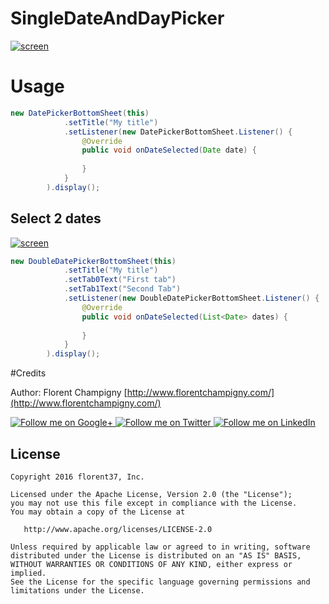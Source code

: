 # SingleDateAndDayPicker

[![screen](https://raw.githubusercontent.com/florent37/SingleDateAndDayPicker/master/media/simple_small.png)](https://www.github.com/florent37/SingleDateAndDayPicker)

# Usage

```java
new DatePickerBottomSheet(this)
            .setTitle("My title")
            .setListener(new DatePickerBottomSheet.Listener() {
                @Override
                public void onDateSelected(Date date) {
                
                }
            }
        ).display();
```

## Select 2 dates

[![screen](https://raw.githubusercontent.com/florent37/SingleDateAndDayPicker/master/media/double_small.png)](https://www.github.com/florent37/SingleDateAndDayPicker)

```java
new DoubleDatePickerBottomSheet(this)
            .setTitle("My title")
            .setTab0Text("First tab")
            .setTab1Text("Second Tab")
            .setListener(new DoubleDatePickerBottomSheet.Listener() {
                @Override
                public void onDateSelected(List<Date> dates) {
                
                }
            }
        ).display();
```

#Credits

Author: Florent Champigny [http://www.florentchampigny.com/](http://www.florentchampigny.com/)

<a href="https://plus.google.com/+florentchampigny">
  <img alt="Follow me on Google+"
       src="https://raw.githubusercontent.com/florent37/DaVinci/master/mobile/src/main/res/drawable-hdpi/gplus.png" />
</a>
<a href="https://twitter.com/florent_champ">
  <img alt="Follow me on Twitter"
       src="https://raw.githubusercontent.com/florent37/DaVinci/master/mobile/src/main/res/drawable-hdpi/twitter.png" />
</a>
<a href="https://www.linkedin.com/in/florentchampigny">
  <img alt="Follow me on LinkedIn"
       src="https://raw.githubusercontent.com/florent37/DaVinci/master/mobile/src/main/res/drawable-hdpi/linkedin.png" />
</a>


License
--------

    Copyright 2016 florent37, Inc.

    Licensed under the Apache License, Version 2.0 (the "License");
    you may not use this file except in compliance with the License.
    You may obtain a copy of the License at

       http://www.apache.org/licenses/LICENSE-2.0

    Unless required by applicable law or agreed to in writing, software
    distributed under the License is distributed on an "AS IS" BASIS,
    WITHOUT WARRANTIES OR CONDITIONS OF ANY KIND, either express or implied.
    See the License for the specific language governing permissions and
    limitations under the License.
